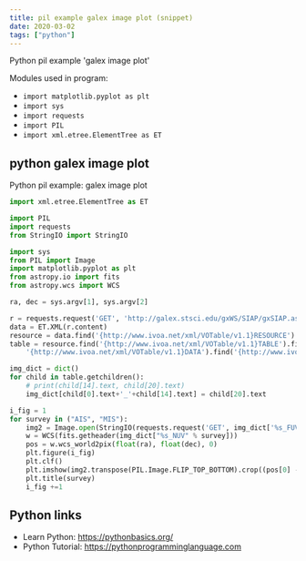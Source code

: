 ```yaml
---
title: pil example galex image plot (snippet)
date: 2020-03-02
tags: ["python"]
---
```

Python pil example 'galex image plot'


Modules used in program: 
* `import matplotlib.pyplot as plt`
* `import sys`
* `import requests`
* `import PIL`
* `import xml.etree.ElementTree as ET`

## python galex image plot

Python pil example: galex image plot

```python
import xml.etree.ElementTree as ET

import PIL
import requests
from StringIO import StringIO

import sys
from PIL import Image
import matplotlib.pyplot as plt
from astropy.io import fits
from astropy.wcs import WCS

ra, dec = sys.argv[1], sys.argv[2]

r = requests.request('GET', 'http://galex.stsci.edu/gxWS/SIAP/gxSIAP.aspx?POS=%s,%s&SIZE=0.1' % (ra, dec))
data = ET.XML(r.content)
resource = data.find('{http://www.ivoa.net/xml/VOTable/v1.1}RESOURCE')
table = resource.find('{http://www.ivoa.net/xml/VOTable/v1.1}TABLE').find(
    '{http://www.ivoa.net/xml/VOTable/v1.1}DATA').find('{http://www.ivoa.net/xml/VOTable/v1.1}TABLEDATA')

img_dict = dict()
for child in table.getchildren():
    # print(child[14].text, child[20].text)
    img_dict[child[0].text+'_'+child[14].text] = child[20].text

i_fig = 1
for survey in ("AIS", "MIS"):
    img2 = Image.open(StringIO(requests.request('GET', img_dict['%s_FUV+NUV' % survey]).content))
    w = WCS(fits.getheader(img_dict["%s_NUV" % survey]))
    pos = w.wcs_world2pix(float(ra), float(dec), 0)
    plt.figure(i_fig)
    plt.clf()
    plt.imshow(img2.transpose(PIL.Image.FLIP_TOP_BOTTOM).crop((pos[0] - 67, pos[1] - 67, pos[0] + 67, pos[1] + 67)))
    plt.title(survey)
    i_fig +=1


```

## Python links

- Learn Python: https://pythonbasics.org/
- Python Tutorial: https://pythonprogramminglanguage.com
